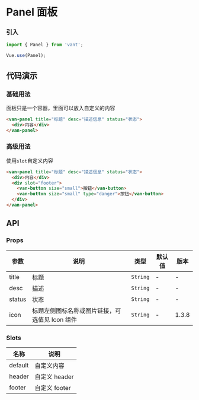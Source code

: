 # Panel 面板

### 引入

``` javascript
import { Panel } from 'vant';

Vue.use(Panel);
```

## 代码演示

### 基础用法

面板只是一个容器，里面可以放入自定义的内容

```html
<van-panel title="标题" desc="描述信息" status="状态">
  <div>内容</div>
</van-panel>
```

### 高级用法

使用`slot`自定义内容

```html
<van-panel title="标题" desc="描述信息" status="状态">
  <div>内容</div>
  <div slot="footer">
    <van-button size="small">按钮</van-button>
    <van-button size="small" type="danger">按钮</van-button>
  </div>
</van-panel>
```

## API

### Props

| 参数 | 说明 | 类型 | 默认值 | 版本 |
|------|------|------|------|------|
| title | 标题 | `String` | - | - |
| desc | 描述 | `String` | - | - |
| status | 状态 | `String` | - | - |
| icon | 标题左侧图标名称或图片链接，可选值见 Icon 组件 | `String` | - | 1.3.8 |

### Slots

| 名称 | 说明 |
|------|------|
| default | 自定义内容 |
| header | 自定义 header |
| footer | 自定义 footer |

